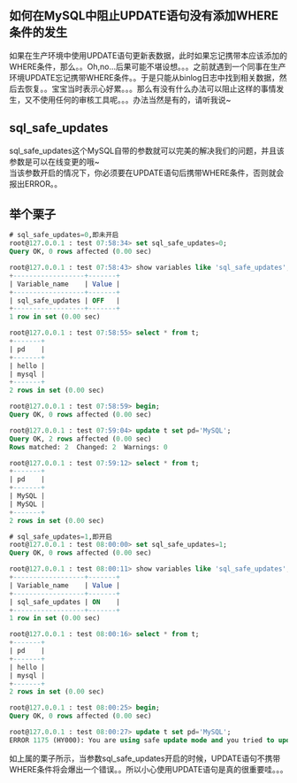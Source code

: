 ## 如何在MySQL中阻止UPDATE语句没有添加WHERE条件的发生

如果在生产环境中使用UPDATE语句更新表数据，此时如果忘记携带本应该添加的WHERE条件，那么。。Oh,no...后果可能不堪设想。。。之前就遇到一个同事在生产环境UPDATE忘记携带WHERE条件。。于是只能从binlog日志中找到相关数据，然后去恢复。。宝宝当时表示心好累。。。那么有没有什么办法可以阻止这样的事情发生，又不使用任何的审核工具呢。。。办法当然是有的，请听我说~  



sql_safe_updates
----------------
sql_safe_updates这个MySQL自带的参数就可以完美的解决我们的问题，并且该参数是可以在线变更的哦~  
当该参数开启的情况下，你必须要在UPDATE语句后携带WHERE条件，否则就会报出ERROR。。  


举个栗子
-------
```sql
# sql_safe_updates=0,即未开启
root@127.0.0.1 : test 07:58:34> set sql_safe_updates=0;
Query OK, 0 rows affected (0.00 sec)

root@127.0.0.1 : test 07:58:43> show variables like 'sql_safe_updates';
+------------------+-------+
| Variable_name    | Value |
+------------------+-------+
| sql_safe_updates | OFF   |
+------------------+-------+
1 row in set (0.00 sec)

root@127.0.0.1 : test 07:58:55> select * from t;
+-------+
| pd    |
+-------+
| hello |
| mysql |
+-------+
2 rows in set (0.00 sec)

root@127.0.0.1 : test 07:58:59> begin;
Query OK, 0 rows affected (0.00 sec)

root@127.0.0.1 : test 07:59:04> update t set pd='MySQL';
Query OK, 2 rows affected (0.00 sec)
Rows matched: 2  Changed: 2  Warnings: 0

root@127.0.0.1 : test 07:59:12> select * from t;
+-------+
| pd    |
+-------+
| MySQL |
| MySQL |
+-------+
2 rows in set (0.00 sec)

# sql_safe_updates=1,即开启
root@127.0.0.1 : test 08:00:00> set sql_safe_updates=1;
Query OK, 0 rows affected (0.00 sec)

root@127.0.0.1 : test 08:00:11> show variables like 'sql_safe_updates';
+------------------+-------+
| Variable_name    | Value |
+------------------+-------+
| sql_safe_updates | ON    |
+------------------+-------+
1 row in set (0.00 sec)

root@127.0.0.1 : test 08:00:16> select * from t;
+-------+
| pd    |
+-------+
| hello |
| mysql |
+-------+
2 rows in set (0.00 sec)

root@127.0.0.1 : test 08:00:25> begin;
Query OK, 0 rows affected (0.00 sec)

root@127.0.0.1 : test 08:00:27> update t set pd='MySQL';
ERROR 1175 (HY000): You are using safe update mode and you tried to update a table without a WHERE that uses a KEY column

```
如上属的栗子所示，当参数sql_safe_updates开启的时候，UPDATE语句不携带WHERE条件将会爆出一个错误。。所以小心使用UPDATE语句是真的很重要哇。。。